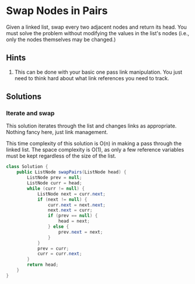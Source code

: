 # Swap Nodes in Pairs

Given a linked list, swap every two adjacent nodes and return its head. You
must solve the problem without modifying the values in the list's nodes
(i.e., only the nodes themselves may be changed.)

## Hints

1. This can be done with your basic one pass link manipulation. You just need
   to think hard about what link references you need to track.

## Solutions

### Iterate and swap

This solution iterates through the list and changes links as appropriate.
Nothing fancy here, just link management.

This time complexity of this solution is O(n) in making a pass through the
linked list. The space complexity is O(1), as only a few reference variables
must be kept regardless of the size of the list.

```java
class Solution {
    public ListNode swapPairs(ListNode head) {
        ListNode prev = null;
        ListNode curr = head;
        while (curr != null) {
            ListNode next = curr.next;
            if (next != null) {
                curr.next = next.next;
                next.next = curr;
                if (prev == null) {
                    head = next;
                } else {
                    prev.next = next;
                }
            }
            prev = curr;
            curr = curr.next;
        }
        return head;
    }
}
```
